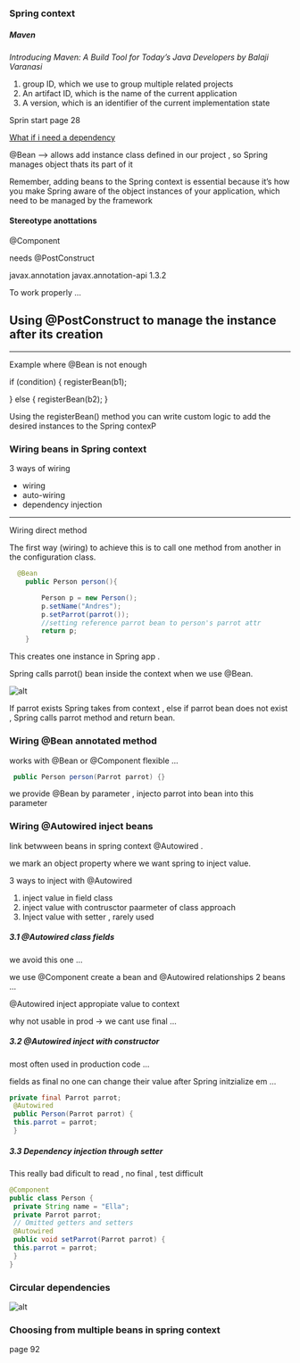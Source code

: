 ### Spring context

##### Maven

*Introducing Maven: A Build Tool
for Today’s Java Developers by Balaji Varanasi* 


1. group ID, which we use to group multiple related projects
2. An artifact ID, which is the name of the current application
3.  A version, which is an identifier of the current implementation state

Sprin start page 28

[What if i need a dependency](https://docs.spring.io/spring-framework/docs/current/reference/html/core.html)

@Bean --> allows add instance class defined in our project , so Spring manages object thats its part of it

Remember, adding beans to the Spring context is essential
because it’s how you make Spring aware of the object instances of your application,
which need to be managed by the framework

#### Stereotype anottations 

@Component

needs @PostConstruct

<!-- https://mvnrepository.com/artifact/javax.annotation/javax.annotation-api -->
<dependency>
    <groupId>javax.annotation</groupId>
    <artifactId>javax.annotation-api</artifactId>
    <version>1.3.2</version>
</dependency>


To work properly ...

## Using @PostConstruct to manage the instance after its creation

----------

Example where @Bean is not enough 

if (condition) { 
 registerBean(b1); 
 
} else {
 registerBean(b2); 
}

Using the registerBean() method
you can write custom logic to 
add the desired instances to the 
Spring contexP

### Wiring beans in Spring context

3 ways of wiring 

- wiring
- auto-wiring
- dependency injection


----------

Wiring direct method 

The first way (wiring) to achieve this is to call one method from another in
the configuration class. 

```java
  @Bean
    public Person person(){

        Person p = new Person();
        p.setName("Andres");
        p.setParrot(parrot());
        //setting reference parrot bean to person's parrot attr
        return p;
    }
```

This creates one instance in Spring app .

Spring calls parrot() bean inside the context when we use @Bean.

![alt](../img/springBean.jpg)

If parrot exists Spring takes from context , else if parrot bean does not exist , Spring calls parrot method and return bean.

### Wiring @Bean annotated method

works with @Bean or @Component flexible ...

```java
 public Person person(Parrot parrot) {}
```

we provide @Bean by parameter , injecto parrot into bean into this parameter


### Wiring @Autowired inject beans 

link betwween beans in spring context @Autowired .

we mark an object property where we want spring to inject value.

3 ways to inject with @Autowired

1. inject value in field class 
2. inject value with contrusctor paarmeter of class approach
3. Inject value with setter , rarely used

##### 3.1 @Autowired class fields 

we avoid this one ...

we use @Component create a bean and @Autowired relationships 2 beans ...

@Autowired inject appropiate value to context

why not usable in prod -> we cant use final ...

##### 3.2 @Autowired inject with constructor

most often used in production code ...

fields as final no one can change their value after Spring initzialize em ...


```java
private final Parrot parrot;
 @Autowired
 public Person(Parrot parrot) {
 this.parrot = parrot;
 }
```

##### 3.3 Dependency injection through setter

This really bad dificult to read , no final , test difficult

```java
@Component
public class Person {
 private String name = "Ella";
 private Parrot parrot;
 // Omitted getters and setters
 @Autowired
 public void setParrot(Parrot parrot) {
 this.parrot = parrot;
 }
}
```




### Circular dependencies

![alt](../img/springDead.jpg)



###  Choosing from multiple beans in spring context

page 92
